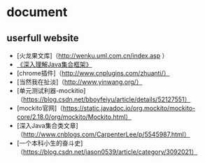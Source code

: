 # document
## userfull website
- [火龙果文库]（http://wenku.uml.com.cn/index.asp ） 
- [《深入理解Java集合框架》](https://zhuanlan.zhihu.com/p/24687801?refer=dreawer)
- [chrome插件]（http://www.cnplugins.com/zhuanti/）
- [当然我在扯淡]（http://www.yinwang.org/）
- [单元测试利器-mockitio]（https://blog.csdn.net/bboyfeiyu/article/details/52127551）
- [mockito官网]（https://static.javadoc.io/org.mockito/mockito-core/2.18.0/org/mockito/Mockito.html）
- [深入Java集合类文章]（http://www.cnblogs.com/CarpenterLee/p/5545987.html）
- [一个本科小生的奋斗史]（https://blog.csdn.net/jason0539/article/category/3092021）
